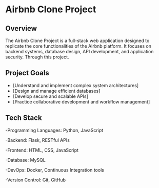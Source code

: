 # Airbnb Clone Project


## Overview

The Airbnb Clone Project is a full-stack web application designed to replicate the core functionalities of the Airbnb platform. It focuses on backend systems, database design, API development, and application security. Through this project.


## Project Goals

 - [Understand and implement complex system architectures]
 - [Design and manage efficient databases]
 - [Develop secure and scalable APIs]
 - [Practice collaborative development and workflow management]
 

## Tech Stack

 -Programming Languages: Python, JavaScript
 
 -Backend: Flask, RESTful APIs
 
 -Frontend: HTML, CSS, JavaScript
 
 -Database: MySQL
 
 -DevOps: Docker, Continuous Integration tools
 
 -Version Control: Git, GitHub

